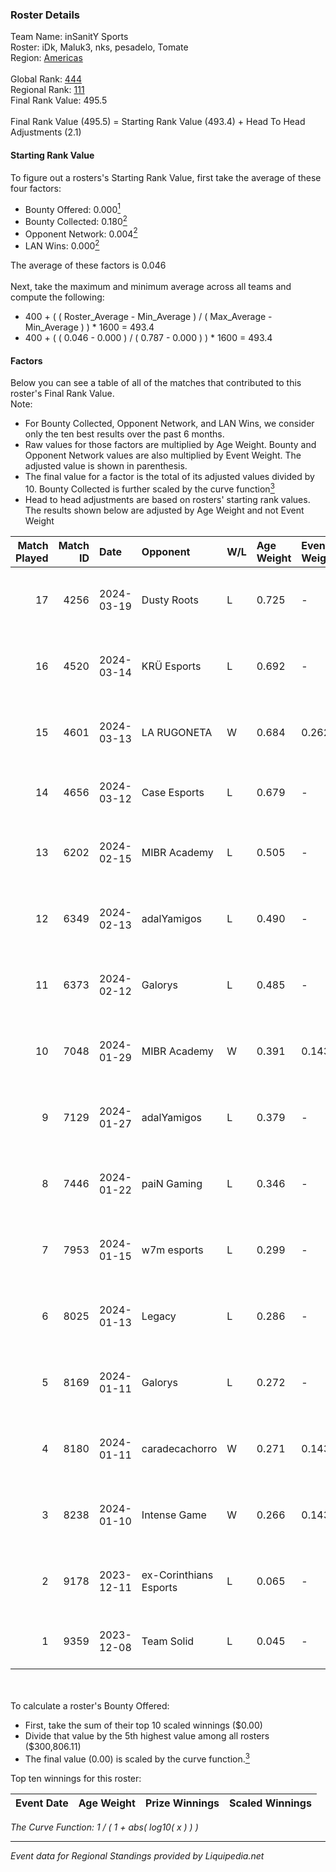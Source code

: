 ### Roster Details<br />
Team Name: inSanitY Sports<br />
Roster: iDk, Maluk3, nks, pesadelo, Tomate<br />
Region: [Americas]( ../standings_americas.md)<br />
<br />
Global Rank: [444](../standings_global.md)<br />
Regional Rank: [111]( ../standings_americas.md)<br />
Final Rank Value:  495.5<br />
<br />
Final Rank Value (495.5) = Starting Rank Value (493.4) + Head To Head Adjustments (2.1)<br />

#### Starting Rank Value<br />
To figure out a rosters's Starting Rank Value, first take the average of these four factors:<br />
- Bounty Offered: 0.000[<sup>1</sup>](#table2)
- Bounty Collected: 0.180[<sup>2</sup>](#table1)
- Opponent Network: 0.004[<sup>2</sup>](#table1)
- LAN Wins: 0.000[<sup>2</sup>](#table1)

The average of these factors is 0.046<br />
<br />
Next, take the maximum and minimum average across all teams and compute the following:<br />
- 400 + ( ( Roster_Average - Min_Average ) / ( Max_Average - Min_Average ) ) * 1600 = 493.4
- 400 + ( ( 0.046 - 0.000 ) / ( 0.787 - 0.000 ) ) * 1600 = 493.4


#### Factors<br />
Below you can see a table of all of the matches that contributed to this roster's Final Rank Value.<br />
Note:<br />

- For Bounty Collected, Opponent Network, and LAN Wins, we consider only the ten best results over the past 6 months.
- Raw values for those factors are multiplied by Age Weight. Bounty and Opponent Network values are also multiplied by Event Weight. The adjusted value is shown in parenthesis.
- The final value for a factor is the total of its adjusted values divided by 10. Bounty Collected is further scaled by the curve function[<sup>3</sup>](#curveFunction)
- Head to head adjustments are based on rosters' starting rank values. The results shown below are adjusted by Age Weight and not Event Weight
<span id="table1"></span><br />


| Match Played | Match ID | Date       | Opponent               | W/L | Age Weight | Event Weight | Bounty Collected | Opponent Network | LAN Wins  | H2H Adj. | Roster                                  |
| -: | -: | :- | :- | :- | :- | :- | :- | :- | :- | -: | :- |
|           17 |     4256 | 2024-03-19 | Dusty Roots            | L   | 0.725      | -            | -                | -                | -         |    -6.81 | iDk, Maluk3, nks, pesadelo, Tomate      |
|           16 |     4520 | 2024-03-14 | KRÜ Esports            | L   | 0.692      | -            | -                | -                | -         |    -3.71 | iDk, Maluk3, nks, pesadelo, Tomate      |
|           15 |     4601 | 2024-03-13 | LA RUGONETA            | W   | 0.684      | 0.262        | 0.000 (0.000)    | 0.057 (0.010)    | 0 (0.000) |    13.63 | iDk, Maluk3, nks, pesadelo, Tomate      |
|           14 |     4656 | 2024-03-12 | Case Esports           | L   | 0.679      | -            | -                | -                | -         |    -2.38 | bt0, iDk, Maluk3, nks, pesadelo         |
|           13 |     6202 | 2024-02-15 | MIBR Academy           | L   | 0.505      | -            | -                | -                | -         |    -3.50 | iDk, Maluk3, nks, pesadelo, Tomate      |
|           12 |     6349 | 2024-02-13 | adalYamigos            | L   | 0.490      | -            | -                | -                | -         |    -4.46 | iDk, Maluk3, nks, pesadelo, Tomate      |
|           11 |     6373 | 2024-02-12 | Galorys                | L   | 0.485      | -            | -                | -                | -         |    -2.12 | iDk, Maluk3, nks, pesadelo, Tomate      |
|           10 |     7048 | 2024-01-29 | MIBR Academy           | W   | 0.391      | 0.143        | 0.005 (0.000)    | 0.448 (0.025)    | 0 (0.000) |     9.35 | antonini, iDk, Maluk3, pesadelo, Tomate |
|            9 |     7129 | 2024-01-27 | adalYamigos            | L   | 0.379      | -            | -                | -                | -         |    -3.40 | antonini, iDk, Maluk3, pesadelo, Tomate |
|            8 |     7446 | 2024-01-22 | paiN Gaming            | L   | 0.346      | -            | -                | -                | -         |    -0.02 | antonini, iDk, Maluk3, pesadelo, Tomate |
|            7 |     7953 | 2024-01-15 | w7m esports            | L   | 0.299      | -            | -                | -                | -         |    -1.71 | antonini, iDk, Maluk3, pesadelo, prt    |
|            6 |     8025 | 2024-01-13 | Legacy                 | L   | 0.286      | -            | -                | -                | -         |    -0.50 | antonini, iDk, Maluk3, pesadelo, prt    |
|            5 |     8169 | 2024-01-11 | Galorys                | L   | 0.272      | -            | -                | -                | -         |    -1.09 | antonini, iDk, Maluk3, pesadelo, prt    |
|            4 |     8180 | 2024-01-11 | caradecachorro         | W   | 0.271      | 0.143        | 0.000 (0.000)    | 0.021 (0.001)    | 0 (0.000) |     4.52 | antonini, iDk, Maluk3, pesadelo, prt    |
|            3 |     8238 | 2024-01-10 | Intense Game           | W   | 0.266      | 0.143        | 0.001 (0.000)    | 0.028 (0.001)    | 0 (0.000) |     5.47 | antonini, iDk, Maluk3, pesadelo, prt    |
|            2 |     9178 | 2023-12-11 | ex-Corinthians Esports | L   | 0.065      | -            | -                | -                | -         |    -1.06 | DANVIET, Demonos, fREQ, proSHOW, r4ul   |
|            1 |     9359 | 2023-12-08 | Team Solid             | L   | 0.045      | -            | -                | -                | -         |    -0.15 | CSO, gbb, Lcm, nolkz, xureba            |

<br />
<span id="table2"></span><br />
To calculate a roster's Bounty Offered:<br />

- First, take the sum of their top 10 scaled winnings ($0.00)
- Divide that value by the 5th highest value among all rosters ($300,806.11)
- The final value (0.00) is scaled by the curve function.[<sup>3</sup>](#curveFunction)

Top ten winnings for this roster:<br />

| Event Date | Age Weight | Prize Winnings | Scaled Winnings |
| :- | -: | :- | :- |


<span id="curveFunction"></span>_The Curve Function: 1 / ( 1 + abs( log10( x ) ) )_<br />

---
_Event data for Regional Standings provided by Liquipedia.net_<br />
